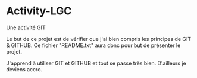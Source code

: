 # Activity-LGC
Une activité GIT


Le but de ce projet est de vérifier que j'ai bien compris les principes de GIT & GITHUB. Ce fichier "README.txt" aura donc pour but de présenter le projet.

J'apprend à utiliser GIT et GITHUB et tout se passe très bien. D'ailleurs je deviens accro.  
